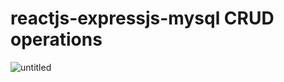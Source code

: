 # reactjs-expressjs-mysql CRUD operations

![untitled](https://user-images.githubusercontent.com/43473357/45997263-9ae6c600-c0bc-11e8-8d82-ebaa86bed378.png)
